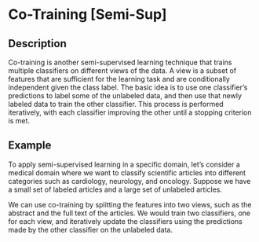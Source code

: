 # Co-Training [Semi-Sup]

## Description

Co-training is another semi-supervised learning technique that trains multiple classifiers on different views of the data. A view is a subset of features that are sufficient for the learning task and are conditionally independent given the class label. The basic idea is to use one classifier’s predictions to label some of the unlabeled data, and then use that newly labeled data to train the other classifier. This process is performed iteratively, with each classifier improving the other until a stopping criterion is met.

## Example

To apply semi-supervised learning in a specific domain, let’s consider a medical domain where we want to classify scientific articles into different categories such as cardiology, neurology, and oncology. Suppose we have a small set of labeled articles and a large set of unlabeled articles.

We can use co-training by splitting the features into two views, such as the abstract and the full text of the articles. We would train two classifiers, one for each view, and iteratively update the classifiers using the predictions made by the other classifier on the unlabeled data.
